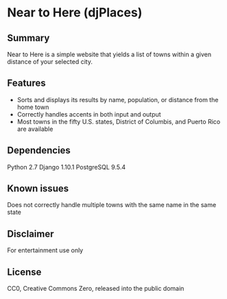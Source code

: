 # Near to Here (djPlaces)

## Summary

Near to Here is a simple website that yields a list of towns within a given distance of your selected city.

## Features

* Sorts and displays its results by name, population, or distance from the home town
* Correctly handles accents in both input and output
* Most towns in the fifty U.S. states, District of Columbis, and Puerto Rico are available

## Dependencies
Python 2.7
Django 1.10.1
PostgreSQL 9.5.4

## Known issues
Does not correctly handle multiple towns with the same name in the same state

## Disclaimer
For entertainment use only

## License
CC0, Creative Commons Zero, released into the public domain
